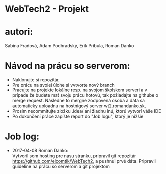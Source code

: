 # WebTech2 - Projekt

autori:
=======
Sabina Fraňová, Adam Podhradský, Erik Pribula, Roman Danko

Návod na prácu so serverom:
===========================
* Naklonujte si repozitár,
* Pre prácu na svojej úlohe si vytvorte nový branch
* Pracujte na projekte lokálne resp. na svojom školskom serveri a v prípade že budete mať svoju prácu hotovú, tak požiadajte na githube o merge request. Následne to mergne zodpovená osoba a dáta sa automaticky uploadnu na hostnigový server wt2.romandanko.sk,
* Prosim necommitujte zložku .idea/ ani žiadnu inú, ktorú vytvorí váše IDE
* Po dokončení práce zapíšte report do "Job logu", ktorý je nižšie

Job log:
========
* 2017-04-08 Roman Danko:<br>
Vytvoril som hosting pre nasu stranku, pripravil git repozitár https://github.com/elcomtik/WebTech2, a pushnul prvé dáta. Pripravil guideline na prácu so serverom a git projektom<br>

